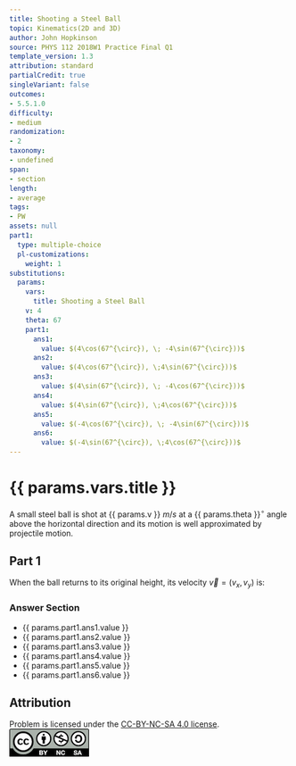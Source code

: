 ```yaml
---
title: Shooting a Steel Ball
topic: Kinematics(2D and 3D)
author: John Hopkinson
source: PHYS 112 2018W1 Practice Final Q1
template_version: 1.3
attribution: standard
partialCredit: true
singleVariant: false
outcomes:
- 5.5.1.0
difficulty:
- medium
randomization:
- 2
taxonomy:
- undefined
span:
- section
length:
- average
tags:
- PW
assets: null
part1:
  type: multiple-choice
  pl-customizations:
    weight: 1
substitutions:
  params:
    vars:
      title: Shooting a Steel Ball
    v: 4
    theta: 67
    part1:
      ans1:
        value: $(4\cos(67^{\circ}), \; -4\sin(67^{\circ}))$
      ans2:
        value: $(4\cos(67^{\circ}), \;4\sin(67^{\circ}))$
      ans3:
        value: $(4\sin(67^{\circ}), \; -4\cos(67^{\circ}))$
      ans4:
        value: $(4\sin(67^{\circ}), \;4\cos(67^{\circ}))$
      ans5:
        value: $(-4\cos(67^{\circ}), \; -4\sin(67^{\circ}))$
      ans6:
        value: $(-4\sin(67^{\circ}), \;4\cos(67^{\circ}))$
---
```

# {{ params.vars.title }}
A small steel ball is shot at {{ params.v }} $m/s$ at a {{ params.theta }}$^{\circ}$ angle above the horizontal direction and its motion is well approximated by projectile motion.

## Part 1

When the ball returns to its original height, its velocity $\overrightarrow{v} = (v_x, v_y)$ is:

### Answer Section

- {{ params.part1.ans1.value }}
- {{ params.part1.ans2.value }}
- {{ params.part1.ans3.value }}
- {{ params.part1.ans4.value }}
- {{ params.part1.ans5.value }}
- {{ params.part1.ans6.value }}

## Attribution

Problem is licensed under the [CC-BY-NC-SA 4.0 license](https://creativecommons.org/licenses/by-nc-sa/4.0/).<br> ![The Creative Commons 4.0 license requiring attribution-BY, non-commercial-NC, and share-alike-SA license.](https://raw.githubusercontent.com/firasm/bits/master/by-nc-sa.png)